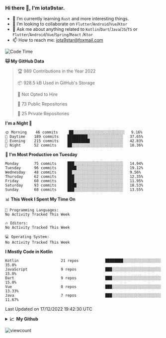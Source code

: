 ### Hi there 👋, I'm iota9star.

- 🌱 I’m currently learning `Rust` and more interesting things.
- 👯 I’m looking to collaborate on `Flutter`/`Android`/`Vue`/`Ktor`
- 💬 Ask me about anything related to `Kotlin`/`Dart`/`Java`/`JS`/`TS` or `Flutter`/`Android`/`Vue`/`Spring`/`React`
  /`Ktor`
- 📫 How to reach me: [iota9star@foxmail.com](iota9star@foxmail.com)



<!--START_SECTION:waka-->
![Code Time](http://img.shields.io/badge/Code%20Time-3%2C090%20hrs%2054%20mins-blue)

**🐱 My GitHub Data** 

> 🏆 989 Contributions in the Year 2022
 > 
> 📦 928.5 kB Used in GitHub's Storage 
 > 
> 🚫 Not Opted to Hire
 > 
> 📜 73 Public Repositories 
 > 
> 🔑 25 Private Repositories  
 > 
**I'm a Night 🦉** 

```text
🌞 Morning    46 commits     ██░░░░░░░░░░░░░░░░░░░░░░░   9.16% 
🌆 Daytime    189 commits    █████████░░░░░░░░░░░░░░░░   37.65% 
🌃 Evening    215 commits    ██████████░░░░░░░░░░░░░░░   42.83% 
🌙 Night      52 commits     ██░░░░░░░░░░░░░░░░░░░░░░░   10.36%

```
📅 **I'm Most Productive on Tuesday** 

```text
Monday       75 commits     ███░░░░░░░░░░░░░░░░░░░░░░   14.94% 
Tuesday      96 commits     ████░░░░░░░░░░░░░░░░░░░░░   19.12% 
Wednesday    48 commits     ██░░░░░░░░░░░░░░░░░░░░░░░   9.56% 
Thursday     62 commits     ███░░░░░░░░░░░░░░░░░░░░░░   12.35% 
Friday       60 commits     ███░░░░░░░░░░░░░░░░░░░░░░   11.95% 
Saturday     93 commits     ████░░░░░░░░░░░░░░░░░░░░░   18.53% 
Sunday       68 commits     ███░░░░░░░░░░░░░░░░░░░░░░   13.55%

```


📊 **This Week I Spent My Time On** 

```text
💬 Programming Languages: 
No Activity Tracked This Week

🔥 Editors: 
No Activity Tracked This Week

💻 Operating System: 
No Activity Tracked This Week

```

**I Mostly Code in Kotlin** 

```text
Kotlin                   21 repos            ████████░░░░░░░░░░░░░░░░░   35.0% 
JavaScript               9 repos             ███░░░░░░░░░░░░░░░░░░░░░░   15.0% 
Dart                     9 repos             ███░░░░░░░░░░░░░░░░░░░░░░   15.0% 
Vue                      8 repos             ███░░░░░░░░░░░░░░░░░░░░░░   13.33% 
Java                     7 repos             ███░░░░░░░░░░░░░░░░░░░░░░   11.67%

```



 Last Updated on 17/12/2022 19:42:30 UTC
<!--END_SECTION:waka-->

<details>
  <summary><b>📈&nbsp;&nbsp;My Github</b></summary>
  <br>
  <img src='https://github-profile-trophy.vercel.app/?username=iota9star'>
  <img src='https://bad-apple-github-readme.vercel.app/api?show_bg=1&username=iota9star&hide_title=true'>
  <img src='http://cr-skills-chart-widget.azurewebsites.net/api/api?username=iota9star'>
</details>


![viewcount](https://count.getloli.com/get/@iota9star?theme=rule34)
